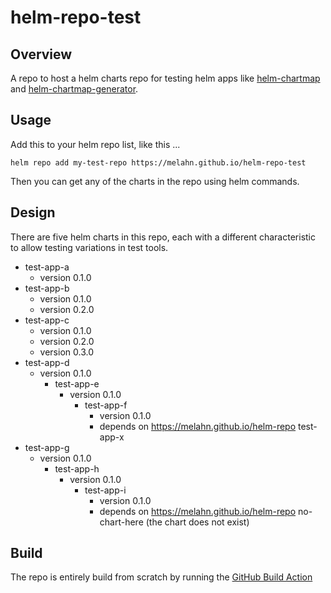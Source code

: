 # helm-repo-test

## Overview 

A repo to host a helm charts repo for testing helm apps like [helm-chartmap](https://github.com/melahn/helm-chartmap) and [helm-chartmap-generator](https://github.com/melahn/helm-chartmap-generator).

## Usage

Add this to your helm repo list, like this ...

```
helm repo add my-test-repo https://melahn.github.io/helm-repo-test
```

Then you can get any of the charts in the repo using helm commands.

## Design

There are five helm charts in this repo, each with a different characteristic to allow testing variations in test tools.

- test-app-a 
  - version 0.1.0
- test-app-b 
  - version 0.1.0
  - version 0.2.0
- test-app-c
  - version 0.1.0
  - version 0.2.0
  - version 0.3.0
- test-app-d
  - version 0.1.0
    - test-app-e 
      - version 0.1.0
        - test-app-f
          - version 0.1.0
          - depends on https://melahn.github.io/helm-repo test-app-x
- test-app-g
  - version 0.1.0
    - test-app-h 
      - version 0.1.0
        - test-app-i
          - version 0.1.0
          - depends on https://melahn.github.io/helm-repo no-chart-here (the chart does not exist)

## Build

The repo is entirely build from scratch by running the [GitHub Build Action](https://github.com/melahn/helm-repo-test/blob/main/.github/workflows/create-helm-repo.yml)




